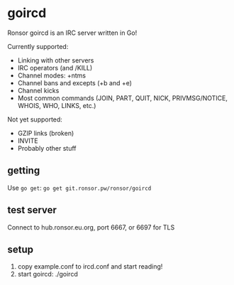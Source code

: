 # goircd

Ronsor goircd is an IRC server written in Go!

Currently supported:

* Linking with other servers
* IRC operators (and /KILL)
* Channel modes: +ntms
* Channel bans and excepts (+b and +e)
* Channel kicks
* Most common commands (JOIN, PART, QUIT, NICK, PRIVMSG/NOTICE, WHOIS, WHO, LINKS, etc.)

Not yet supported:

* GZIP links (broken)
* INVITE
* Probably other stuff

## getting

Use `go get`: `go get git.ronsor.pw/ronsor/goircd`

## test server

Connect to hub.ronsor.eu.org, port 6667, or 6697 for TLS

## setup

1. copy example.conf to ircd.conf and start reading!
2. start goircd: ./goircd
